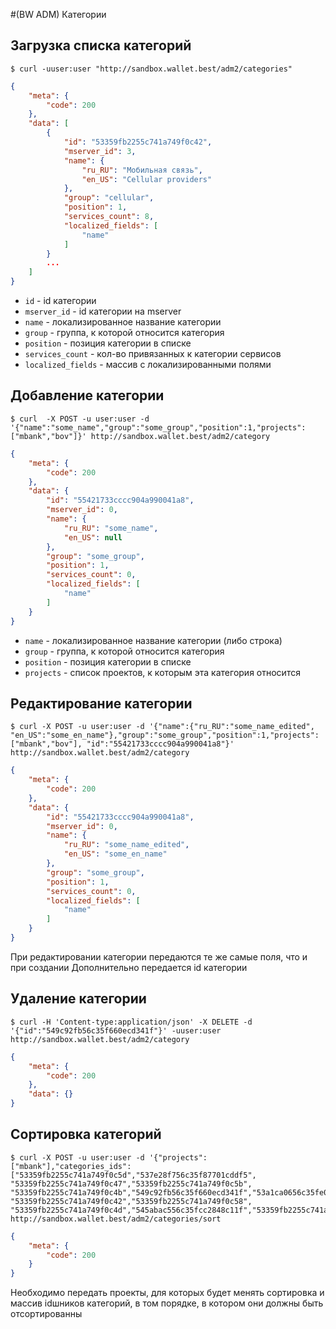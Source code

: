#(BW ADM) Категории

## Загрузка списка категорий
```shell
$ curl -uuser:user "http://sandbox.wallet.best/adm2/categories"
```
```json
{
    "meta": {
        "code": 200
    },
    "data": [
        {
            "id": "53359fb2255c741a749f0c42",
            "mserver_id": 3,
            "name": {
                "ru_RU": "Мобильная связь",
                "en_US": "Cellular providers"
            },
            "group": "cellular",
            "position": 1,
            "services_count": 8,
            "localized_fields": [
                "name"
            ]
        }
        ...
    ]
}
```
* `id` - id категории
* `mserver_id` - id категории на mserver
* `name` - локализированное название категории
* `group` - группа, к которой относится категория
* `position` - позиция категории в списке
* `services_count` - кол-во привязанных к категории сервисов
* `localized_fields` - массив с локализированными полями


## Добавление категории

```shell
$ curl  -X POST -u user:user -d '{"name":"some_name","group":"some_group","position":1,"projects":["mbank","bov"]}' http://sandbox.wallet.best/adm2/category
```

```json
{
    "meta": {
        "code": 200
    },
    "data": {
        "id": "55421733cccc904a990041a8",
        "mserver_id": 0,
        "name": {
            "ru_RU": "some_name",
            "en_US": null
        },
        "group": "some_group",
        "position": 1,
        "services_count": 0,
        "localized_fields": [
            "name"
        ]
    }
}
```

* `name` - локализированное название категории (либо строка)
* `group` - группа, к которой относится категория
* `position` - позиция категории в списке
* `projects` - список проектов, к которым эта категория относится


## Редактирование категории
```shell
$ curl -X POST -u user:user -d '{"name":{"ru_RU":"some_name_edited", "en_US":"some_en_name"},"group":"some_group","position":1,"projects":["mbank","bov"], "id":"55421733cccc904a990041a8"}' http://sandbox.wallet.best/adm2/category
```

```json
{
    "meta": {
        "code": 200
    },
    "data": {
        "id": "55421733cccc904a990041a8",
        "mserver_id": 0,
        "name": {
            "ru_RU": "some_name_edited",
            "en_US": "some_en_name"
        },
        "group": "some_group",
        "position": 1,
        "services_count": 0,
        "localized_fields": [
            "name"
        ]
    }
}
```
При редактировании категории передаются те же самые поля, что и при создании
Дополнительно передается id категории

## Удаление категории

```shell
$ curl -H 'Content-type:application/json' -X DELETE -d '{"id":"549c92fb56c35f660ecd341f"}' -uuser:user http://sandbox.wallet.best/adm2/category
```

```json
{
    "meta": {
        "code": 200
    },
    "data": {}
}
```


## Сортировка категорий

```shell
$ curl -X POST -u user:user -d '{"projects":["mbank"],"categories_ids":["53359fb2255c741a749f0c5d","537e28f756c35f87701cddf5",
"53359fb2255c741a749f0c47","53359fb2255c741a749f0c5b",
"53359fb2255c741a749f0c4b","549c92fb56c35f660ecd341f","53a1ca0656c35fe0767b8a93","53359fb2255c741a749f0c50",
"53359fb2255c741a749f0c42","53359fb2255c741a749f0c58",
"53359fb2255c741a749f0c4d","545abac556c35fcc2848c11f","53359fb2255c741a749f0c59"]}' http://sandbox.wallet.best/adm2/categories/sort
```

```json
{
    "meta": {
        "code": 200
    }
}
```
Необходимо передать проекты, для которых будет менять сортировка и массив idшников категорий, в том порядке, в котором они должны быть отсортированны
